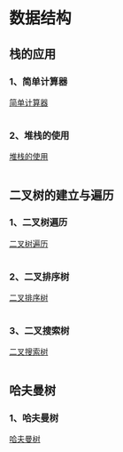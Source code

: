 # 数据结构

## 栈的应用

### 1、简单计算器

[简单计算器](https://www.nowcoder.com/practice/5759c29a28cb4361bc3605979d5a6130?tpId=40&tqId=21460&tPage=1&rp=1&ru=/ta/kaoyan&qru=/ta/kaoyan/question-ranking)

```java

```



### 2、堆栈的使用

[堆栈的使用](https://www.nowcoder.com/practice/e91982a145944ceab6bb9a4a508e0e26?tpId=40&tqId=21511&tPage=1&rp=1&ru=/ta/kaoyan&qru=/ta/kaoyan/question-ranking)

```java

```



## 二叉树的建立与遍历

### 1、二叉树遍历

[二叉树遍历](https://www.nowcoder.com/practice/6e732a9632bc4d12b442469aed7fe9ce?tpId=40&tqId=21544&tPage=1&rp=1&ru=/ta/kaoyan&qru=/ta/kaoyan/question-ranking)

```java

```



### 2、二叉排序树

[二叉排序树](https://www.nowcoder.com/practice/b42cfd38923c4b72bde19b795e78bcb3?tpId=40&tqId=21555&tPage=1&rp=1&ru=/ta/kaoyan&qru=/ta/kaoyan/question-ranking)

```java

```



### 3、二叉搜索树

[二叉搜索树](https://www.nowcoder.com/practice/3d6dd9a58d5246f29f71683346bb8f1b?tpId=40&tqId=21455&tPage=1&rp=1&ru=/ta/kaoyan&qru=/ta/kaoyan/question-ranking)

```java

```



## 哈夫曼树

### 1、哈夫曼树

[哈夫曼树](https://www.nowcoder.com/practice/162753046d5f47c7aac01a5b2fcda155?tpId=40&tqId=21520&tPage=1&rp=1&ru=/ta/kaoyan&qru=/ta/kaoyan/question-ranking)

```java

```

